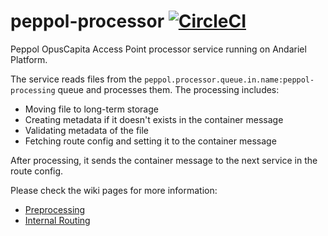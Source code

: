 # peppol-processor [![CircleCI](https://circleci.com/gh/OpusCapita/peppol-processor.svg?style=svg)](https://circleci.com/gh/OpusCapita/peppol-processor)

Peppol OpusCapita Access Point processor service running on Andariel Platform.

The service reads files from the `peppol.processor.queue.in.name:peppol-processing` queue and processes them. The processing includes:

* Moving file to long-term storage
* Creating metadata if it doesn't exists in the container message
* Validating metadata of the file
* Fetching route config and setting it to the container message

After processing, it sends the container message to the next service in the route config.

Please check the wiki pages for more information:
* [Preprocessing](https://opuscapita.atlassian.net/wiki/spaces/IIPEP/pages/107806873/New+Peppol+solution+modules+description#NewPeppolsolutionmodulesdescription-preprocessing)
* [Internal Routing](https://opuscapita.atlassian.net/wiki/spaces/IIPEP/pages/107806873/New+Peppol+solution+modules+description#NewPeppolsolutionmodulesdescription-internal-routing)